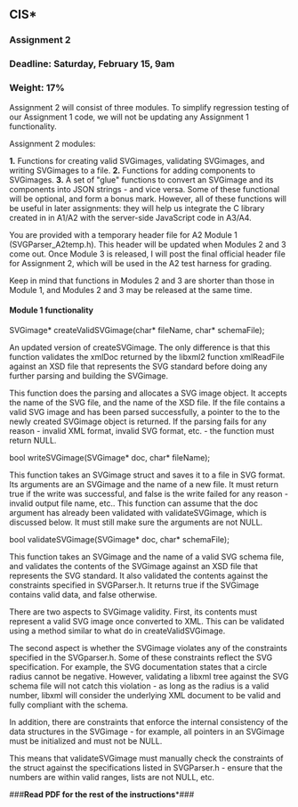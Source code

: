 ## CIS*

### Assignment 2

### Deadline: Saturday, February 15, 9am

### Weight: 17%

Assignment 2 will consist of three modules. To simplify regression testing of our Assignment 1 code, we will not be
updating any Assignment 1 functionality.

Assignment 2 modules:

**1.** Functions for creating valid SVGimages, validating SVGimages, and writing SVGimages to a file.
**2.** Functions for adding components to SVGimages.
**3.** A set of "glue" functions to convert an SVGimage and its components into JSON strings - and vice versa. Some of
    these functional will be optional, and form a bonus mark. However, all of these functions will be useful in later
    assignments: they will help us integrate the C library created in in A1/A2 with the server-side JavaScript code in
    A3/A4.

You are provided with a temporary header file for A2 Module 1 (SVGParser_A2temp.h). This header will be
updated when Modules 2 and 3 come out. Once Module 3 is released, I will post the final official header file for
Assignment 2, which will be used in the A2 test harness for grading.

Keep in mind that functions in Modules 2 and 3 are shorter than those in Module 1, and Modules 2 and 3 may be
released at the same time.

#### Module 1 functionality

SVGimage* createValidSVGimage(char* fileName, char* schemaFile);

An updated version of createSVGimage. The only difference is that this function validates the xmlDoc returned by
the libxml2 function xmlReadFile against an XSD file that represents the SVG standard before doing any further
parsing and building the SVGimage.

This function does the parsing and allocates a SVG image object. It accepts the name of the SVG file, and the name of
the XSD file. If the file contains a valid SVG image and has been parsed successfully, a pointer to the to the newly
created SVGimage object is returned. If the parsing fails for any reason - invalid XML format, invalid SVG format,
etc. - the function must return NULL.

bool writeSVGimage(SVGimage* doc, char* fileName);

This function takes an SVGimage struct and saves it to a file in SVG format. Its arguments are an SVGimage and the
name of a new file. It must return true if the write was successful, and false is the write failed for any reason -
invalid output file name, etc.. This function can assume that the doc argument has already been validated with
validateSVGimage, which is discussed below. It must still make sure the arguments are not NULL.

bool validateSVGimage(SVGimage* doc, char* schemaFile);

This function takes an SVGimage and the name of a valid SVG schema file, and validates the contents of the
SVGimage against an XSD file that represents the SVG standard. It also validated the contents against the
constraints specified in SVGParser.h. It returns true if the SVGimage contains valid data, and false otherwise.


There are two aspects to SVGimage validity. First, its contents must represent a valid SVG image once converted to
XML. This can be validated using a method similar to what do in createValidSVGimage.

The second aspect is whether the SVGimage violates any of the constraints specified in the SVGparser.h. Some of
these constraints reflect the SVG specification. For example, the SVG documentation states that a circle radius cannot
be negative. However, validating a libxml tree against the SVG schema file will not catch this violation - as long as the
radius is a valid number, libxml will consider the underlying XML document to be valid and fully compliant with the
schema.

In addition, there are constraints that enforce the internal consistency of the data structures in the SVGimage - for
example, all pointers in an SVGimage must be initialized and must not be NULL.

This means that validateSVGimage must manually check the constraints of the struct against the specifications
listed in SVGParser.h - ensure that the numbers are within valid ranges, lists are not NULL, etc.

###****Read PDF for the rest of the instructions*****###